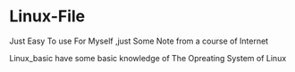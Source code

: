 # Linux-File


Just Easy To use For Myself ,just Some Note from a course of Internet

Linux_basic have some basic knowledge of The Opreating System of Linux

